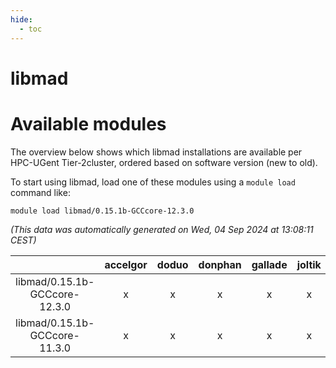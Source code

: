 ```yaml
---
hide:
  - toc
---
```


libmad
======

# Available modules


The overview below shows which libmad installations are available per HPC-UGent Tier-2cluster, ordered based on software version (new to old).

To start using libmad, load one of these modules using a `module load` command like:

```shell
module load libmad/0.15.1b-GCCcore-12.3.0
```

*(This data was automatically generated on Wed, 04 Sep 2024 at 13:08:11 CEST)*  

| |accelgor|doduo|donphan|gallade|joltik|shinx|skitty|
| :---: | :---: | :---: | :---: | :---: | :---: | :---: | :---: |
|libmad/0.15.1b-GCCcore-12.3.0|x|x|x|x|x|x|x|
|libmad/0.15.1b-GCCcore-11.3.0|x|x|x|x|x|-|x|
